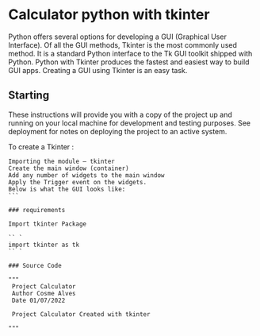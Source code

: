 # Calculator python with tkinter

Python offers several options for developing a GUI (Graphical User Interface). Of all the GUI methods, Tkinter is the most commonly used method. It is a standard Python interface to the Tk GUI toolkit shipped with Python. Python with Tkinter produces the fastest and easiest way to build GUI apps. Creating a GUI using Tkinter is an easy task.

## Starting

These instructions will provide you with a copy of the project up and running on your local machine for development and testing purposes. See deployment for notes on deploying the project to an active system.

To create a Tkinter :

````
Importing the module – tkinter
Create the main window (container)
Add any number of widgets to the main window
Apply the Trigger event on the widgets.
Below is what the GUI looks like:
```

### requirements

Import tkinter Package

`` `
import tkinter as tk
`` `

### Source Code

"""
 Project Calculator
 Author Cosme Alves
 Date 01/07/2022

 Project Calculator Created with tkinter

"""


